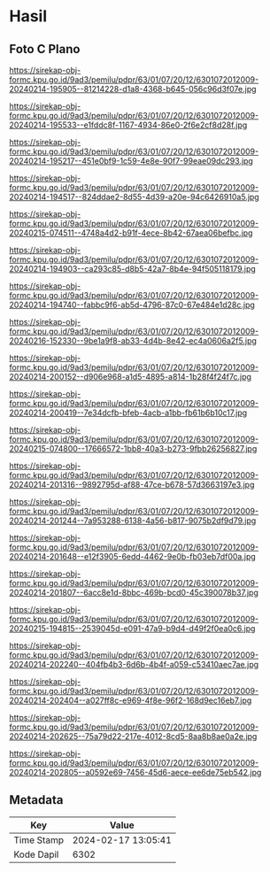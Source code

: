 # Hasil

## Foto C Plano

https://sirekap-obj-formc.kpu.go.id/9ad3/pemilu/pdpr/63/01/07/20/12/6301072012009-20240214-195905--81214228-d1a8-4368-b645-056c96d3f07e.jpg

https://sirekap-obj-formc.kpu.go.id/9ad3/pemilu/pdpr/63/01/07/20/12/6301072012009-20240214-195533--e1fddc8f-1167-4934-86e0-2f6e2cf8d28f.jpg

https://sirekap-obj-formc.kpu.go.id/9ad3/pemilu/pdpr/63/01/07/20/12/6301072012009-20240214-195217--451e0bf9-1c59-4e8e-90f7-99eae09dc293.jpg

https://sirekap-obj-formc.kpu.go.id/9ad3/pemilu/pdpr/63/01/07/20/12/6301072012009-20240214-194517--824ddae2-8d55-4d39-a20e-94c6426910a5.jpg

https://sirekap-obj-formc.kpu.go.id/9ad3/pemilu/pdpr/63/01/07/20/12/6301072012009-20240215-074511--4748a4d2-b91f-4ece-8b42-67aea06befbc.jpg

https://sirekap-obj-formc.kpu.go.id/9ad3/pemilu/pdpr/63/01/07/20/12/6301072012009-20240214-194903--ca293c85-d8b5-42a7-8b4e-94f505118179.jpg

https://sirekap-obj-formc.kpu.go.id/9ad3/pemilu/pdpr/63/01/07/20/12/6301072012009-20240214-194740--fabbc9f6-ab5d-4796-87c0-67e484e1d28c.jpg

https://sirekap-obj-formc.kpu.go.id/9ad3/pemilu/pdpr/63/01/07/20/12/6301072012009-20240216-152330--9be1a9f8-ab33-4d4b-8e42-ec4a0606a2f5.jpg

https://sirekap-obj-formc.kpu.go.id/9ad3/pemilu/pdpr/63/01/07/20/12/6301072012009-20240214-200152--d906e968-a1d5-4895-a814-1b28f4f24f7c.jpg

https://sirekap-obj-formc.kpu.go.id/9ad3/pemilu/pdpr/63/01/07/20/12/6301072012009-20240214-200419--7e34dcfb-bfeb-4acb-a1bb-fb61b6b10c17.jpg

https://sirekap-obj-formc.kpu.go.id/9ad3/pemilu/pdpr/63/01/07/20/12/6301072012009-20240215-074800--17666572-1bb8-40a3-b273-9fbb26256827.jpg

https://sirekap-obj-formc.kpu.go.id/9ad3/pemilu/pdpr/63/01/07/20/12/6301072012009-20240214-201316--9892795d-af88-47ce-b678-57d3663197e3.jpg

https://sirekap-obj-formc.kpu.go.id/9ad3/pemilu/pdpr/63/01/07/20/12/6301072012009-20240214-201244--7a953288-6138-4a56-b817-9075b2df9d79.jpg

https://sirekap-obj-formc.kpu.go.id/9ad3/pemilu/pdpr/63/01/07/20/12/6301072012009-20240214-201648--e12f3905-6edd-4462-9e0b-fb03eb7df00a.jpg

https://sirekap-obj-formc.kpu.go.id/9ad3/pemilu/pdpr/63/01/07/20/12/6301072012009-20240214-201807--6acc8e1d-8bbc-469b-bcd0-45c390078b37.jpg

https://sirekap-obj-formc.kpu.go.id/9ad3/pemilu/pdpr/63/01/07/20/12/6301072012009-20240215-194815--2539045d-e091-47a9-b9d4-d49f2f0ea0c6.jpg

https://sirekap-obj-formc.kpu.go.id/9ad3/pemilu/pdpr/63/01/07/20/12/6301072012009-20240214-202240--404fb4b3-6d6b-4b4f-a059-c53410aec7ae.jpg

https://sirekap-obj-formc.kpu.go.id/9ad3/pemilu/pdpr/63/01/07/20/12/6301072012009-20240214-202404--a027ff8c-e969-4f8e-96f2-168d9ec16eb7.jpg

https://sirekap-obj-formc.kpu.go.id/9ad3/pemilu/pdpr/63/01/07/20/12/6301072012009-20240214-202625--75a79d22-217e-4012-8cd5-8aa8b8ae0a2e.jpg

https://sirekap-obj-formc.kpu.go.id/9ad3/pemilu/pdpr/63/01/07/20/12/6301072012009-20240214-202805--a0592e69-7456-45d6-aece-ee6de75eb542.jpg


## Metadata

| Key        | Value               |
| ---------- | ------------------- |
| Time Stamp | 2024-02-17 13:05:41 |
| Kode Dapil | 6302                |



